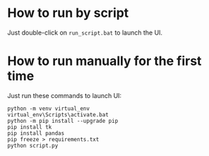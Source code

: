 # How to run by script

Just double-click on `run_script.bat` to launch the UI.

# How to run manually for the first time

Just run these commands to launch UI:

```batch
python -m venv virtual_env
virtual_env\Scripts\activate.bat
python -m pip install --upgrade pip
pip install tk
pip install pandas
pip freeze > requirements.txt
python script.py
```
